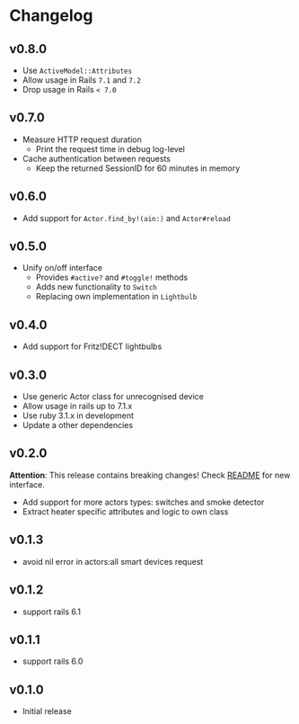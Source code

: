 # Changelog

## v0.8.0

* Use `ActiveModel::Attributes`
* Allow usage in Rails `7.1` and `7.2`
* Drop usage in Rails `< 7.0`

## v0.7.0

* Measure HTTP request duration
  * Print the request time in debug log-level
* Cache authentication between requests
  * Keep the returned SessionID for 60 minutes in memory

## v0.6.0

* Add support for `Actor.find_by!(ain:)` and `Actor#reload`

## v0.5.0

* Unify on/off interface
  * Provides `#active?` and `#toggle!` methods
  * Adds new functionality to `Switch`
  * Replacing own implementation in `Lightbulb`

## v0.4.0

* Add support for Fritz!DECT lightbulbs

## v0.3.0

* Use generic Actor class for unrecognised device
* Allow usage in rails up to 7.1.x
* Use ruby 3.1.x in development
* Update a other dependencies

## v0.2.0

**Attention**: This release contains breaking changes! Check [README](README.md) for new interface.

* Add support for more actors types: switches and smoke detector
* Extract heater specific attributes and logic to own class

## v0.1.3

* avoid nil error in actors:all smart devices request

## v0.1.2

* support rails 6.1

## v0.1.1

* support rails 6.0

## v0.1.0

* Initial release
